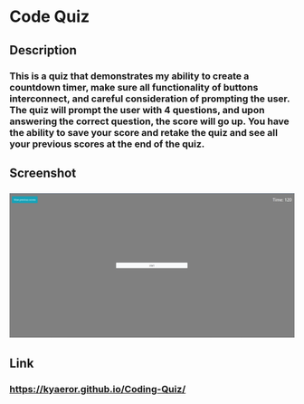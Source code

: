 # Code Quiz
## Description
### This is a quiz that demonstrates my ability to create a countdown timer, make sure all functionality of buttons interconnect, and careful consideration of prompting the user. The quiz will prompt the user with 4 questions, and upon answering the correct question, the score will go up. You have the ability to save your score and retake the quiz and see all your previous scores at the end of the quiz.

## Screenshot
### 
![Screenshot of the homepage of the quiz](./assets/images/code_quiz.png)

## Link
### https://kyaeror.github.io/Coding-Quiz/